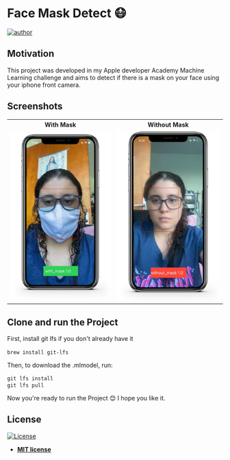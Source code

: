 # Face Mask Detect 😷

[![author](https://img.shields.io/badge/Author-Alley-orange)](https://github.com/All3yp) 

## Motivation

This project was developed in my Apple developer Academy Machine Learning challenge and aims to detect if there is a mask on your face using your iphone front camera.

## Screenshots


<table>
	<tr>
		<th>
			With Mask
		</th>
		<th>
			Without Mask
		</th>
	</tr>
	<tr>
    <td>
      <img src="/screenshots/with_mask.png"width="350px"></img>
		</td>
    <td>
      <img src="/screenshots/without_mask.png"width="350px"></img>
		</td>
	</tr>
</table>

## Clone and run the Project

First, install git lfs if you don't already have it

`brew install git-lfs`

Then, to download the .mlmodel, run:

```
git lfs install
git lfs pull
```

Now you're ready to run the Project 😊 I hope you like it.


## License

[![License](http://img.shields.io/:license-mit-blue.svg?style=flat-square)](http://badges.mit-license.org)

- **[MIT license](http://opensource.org/licenses/mit-license.php)**